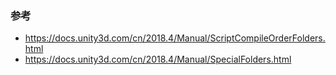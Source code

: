 

### 参考

-   https://docs.unity3d.com/cn/2018.4/Manual/ScriptCompileOrderFolders.html
-   https://docs.unity3d.com/cn/2018.4/Manual/SpecialFolders.html